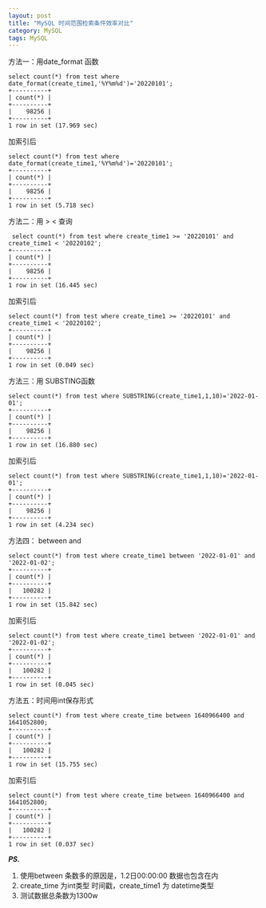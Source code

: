 ```yaml
---
layout: post
title: "MySQL 时间范围检索条件效率对比"
category: MySQL
tags: MySQL
---
```


方法一：用date_format 函数
```
select count(*) from test where date_format(create_time1,'%Y%m%d')='20220101';
+----------+
| count(*) |
+----------+
|    98256 |
+----------+
1 row in set (17.969 sec)
```

加索引后
```
select count(*) from test where date_format(create_time1,'%Y%m%d')='20220101';
+----------+
| count(*) |
+----------+
|    98256 |
+----------+
1 row in set (5.718 sec)
```

方法二：用 > < 查询
```
 select count(*) from test where create_time1 >= '20220101' and create_time1 < '20220102';
+----------+
| count(*) |
+----------+
|    98256 |
+----------+
1 row in set (16.445 sec)
```

加索引后
```
select count(*) from test where create_time1 >= '20220101' and create_time1 < '20220102';
+----------+
| count(*) |
+----------+
|    98256 |
+----------+
1 row in set (0.049 sec)
```

  方法三：用 SUBSTING函数
```
select count(*) from test where SUBSTRING(create_time1,1,10)='2022-01-01';
+----------+
| count(*) |
+----------+
|    98256 |
+----------+
1 row in set (16.880 sec)
```

加索引后
```
select count(*) from test where SUBSTRING(create_time1,1,10)='2022-01-01';
+----------+
| count(*) |
+----------+
|    98256 |
+----------+
1 row in set (4.234 sec)
```

方法四： between and

```
select count(*) from test where create_time1 between '2022-01-01' and '2022-01-02';
+----------+
| count(*) |
+----------+
|   100282 |
+----------+
1 row in set (15.842 sec)
```

加索引后

```
select count(*) from test where create_time1 between '2022-01-01' and '2022-01-02';
+----------+
| count(*) |
+----------+
|   100282 |
+----------+
1 row in set (0.045 sec)
```


  方法五：时间用int保存形式
```
select count(*) from test where create_time between 1640966400 and 1641052800;
+----------+
| count(*) |
+----------+
|   100282 |
+----------+
1 row in set (15.755 sec)
```

加索引后
```
select count(*) from test where create_time between 1640966400 and 1641052800;
+----------+
| count(*) |
+----------+
|   100282 |
+----------+
1 row in set (0.037 sec)
```

***PS.*** 
1. 使用between 条数多的原因是，1.2日00:00:00 数据也包含在内
2. create_time 为int类型 时间戳，create_time1 为 datetime类型
3. 测试数据总条数为1300w